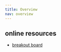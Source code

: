 ```yaml
---
title: Overview
nav: overview
---
```


## online resources

* [breakout board](https://www.programmingelectronics.com/what-is-a-breakout-board-for-arduino/) 
